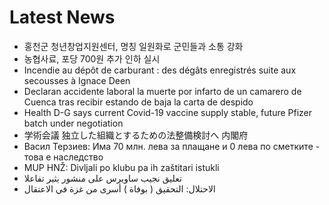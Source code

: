 # Latest News
-  홍천군 청년창업지원센터, 명칭 일원화로 군민들과 소통 강화
-  농협사료, 포당 700원 추가 인하 실시
-  Incendie au dépôt de carburant : des dégâts enregistrés suite aux secousses à Ignace Deen
-  Declaran accidente laboral la muerte por infarto de un camarero de Cuenca tras recibir estando de baja la carta de despido
-  Health D-G says current Covid-19 vaccine supply stable, future Pfizer batch under negotiation
-  学術会議 独立した組織とするための法整備検討へ 内閣府
-  Васил Терзиев: Има 70 млн. лева за плащане и 0 лева по сметките - това е наследство
-  MUP HNŽ: Divljali po klubu pa ih zaštitari istukli
-  تعليق نجيب ساويرس على منشور يثير تفاعلا
-  الاحتلال: التحقيق ( بوفاة ) أسرى من غزة في الاعتقال

